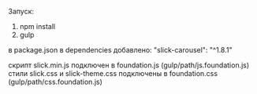 Запуск:
1) npm install
2) gulp

в package.json в dependencies добавлено: "slick-carousel": "^1.8.1"

скрипт slick.min.js подключен в foundation.js (gulp/path/js.foundation.js) 
стили slick.css и slick-theme.css подключены в foundation.css (gulp/path/css.foundation.js)
